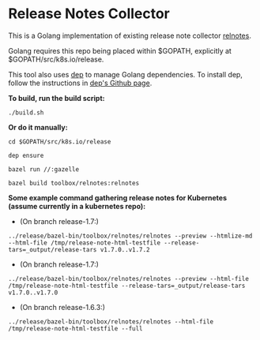 # Release Notes Collector

This is a Golang implementation of existing release note collector
[relnotes](https://github.com/kubernetes/release/blob/master/relnotes).

Golang requires this repo being placed within $GOPATH, explicitly at
$GOPATH/src/k8s.io/release.

This tool also uses [dep](https://github.com/golang/dep) to manage Golang
dependencies. To install dep, follow the instructions in [dep's Github
page](https://github.com/golang/dep).

**To build, run the build script:**

`./build.sh`

**Or do it manually:**

`cd $GOPATH/src/k8s.io/release`

`dep ensure`

`bazel run //:gazelle`

`bazel build toolbox/relnotes:relnotes`

**Some example command gathering release notes for Kubernetes (assume currently in
a kubernetes repo):**

* (On branch release-1.7:)

`../release/bazel-bin/toolbox/relnotes/relnotes --preview --htmlize-md
--html-file /tmp/release-note-html-testfile
--release-tars=_output/release-tars v1.7.0..v1.7.2`

* (On branch release-1.7:)

`../release/bazel-bin/toolbox/relnotes/relnotes --preview --html-file
/tmp/release-note-html-testfile --release-tars=_output/release-tars
v1.7.0..v1.7.0`

* (On branch release-1.6.3:)

`../release/bazel-bin/toolbox/relnotes/relnotes --html-file
/tmp/release-note-html-testfile --full`
